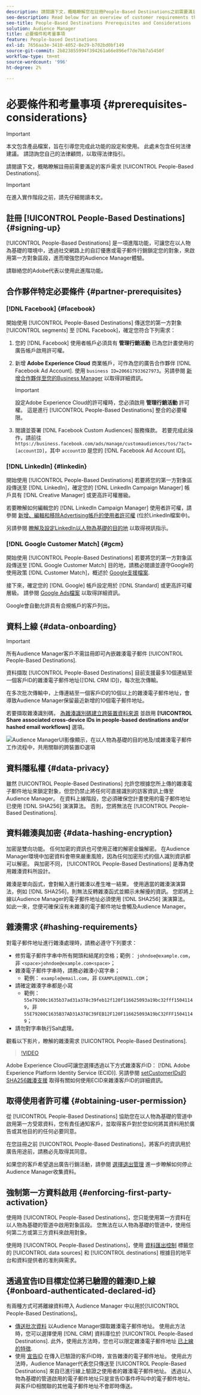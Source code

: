 ```yaml
---
description: 請閱讀下文，概略瞭解您在註冊People-Based Destinations之前需要滿足的客戶需求。
seo-description: Read below for an overview of customer requirements that you need to meet before signing up for People-Based Destinations.
seo-title: People-Based Destinations Prerequisites and Considerations
solution: Audience Manager
title: 必要條件和考量事項
feature: People-based Destinations
exl-id: 7656aa3e-3410-4052-8e29-b702bd0bf149
source-git-commit: 2b823855994f394261a66e896ef7de7bb7a5450f
workflow-type: tm+mt
source-wordcount: '996'
ht-degree: 2%

---
```



# 必要條件和考量事項 {#prerequisites-considerations}

>[!IMPORTANT]
>本文包含產品檔案，旨在引導您完成此功能的設定和使用。 此處未包含任何法律建議。 請諮詢您自己的法律顧問，以取得法律指引。

請閱讀下文，概略瞭解註冊前需要滿足的客戶需求 [!UICONTROL People-Based Destinations].

>[!IMPORTANT]
> 在進入實作階段之前，請先仔細閱讀本文。

## 註冊 [!UICONTROL People-Based Destinations] {#signing-up}

[!UICONTROL People-Based Destinations] 是一項進階功能，可讓您在以人物為基礎的環境中，透過社交網路上的自訂優惠或電子郵件行銷鎖定您的對象，來啟用第一方對象區段，進而增強您的Audience Manager體驗。

請聯絡您的Adobe代表以使用此進階功能。

## 合作夥伴特定必要條件 {#partner-prerequisites}

### [!DNL Facebook] {#facebook}

開始使用 [!UICONTROL People-Based Destinations] 傳送您的第一方對象 [!UICONTROL segments] 至 [!DNL Facebook]，確定您符合下列需求：

1. 您的 [!DNL Facebook] 使用者帳戶必須具有 **管理行銷活動** 已為您計畫使用的廣告帳戶啟用許可權。
2. 新增 **Adobe Experience Cloud** 商業帳戶，可作為您的廣告合作夥伴 [!DNL Facebook Ad Account]. 使用 `business ID=206617933627973`。另請參閱 [新增合作夥伴至您的Business Manager](https://www.facebook.com/business/help/1717412048538897) 以取得詳細資訊。

   >[!IMPORTANT]
   >設定Adobe Experience Cloud的許可權時，您必須啟用 **管理行銷活動** 許可權。 這是進行 [!UICONTROL People-Based Destinations] 整合的必要權限。

3. 閱讀並簽署 [!DNL Facebook Custom Audiences] 服務條款。 若要完成此操作，請前往 `https://business.facebook.com/ads/manage/customaudiences/tos/?act=[accountID]`，其中 `accountID` 是您的 [!DNL Facebook Ad Account ID]。

### [!DNL LinkedIn] {#linkedin}

開始使用 [!UICONTROL People-Based Destinations] 若要將您的第一方對象區段傳送至 [!DNL LinkedIn]，確定您的 [!DNL LinkedIn Campaign Manager] 帳戶具有 [!DNL Creative Manager] 或更高許可權層級。

若要瞭解如何編輯您的 [!DNL LinkedIn Campaign Manager] 使用者許可權，請參閱 [新增、編輯和移除Advertising帳戶的使用者許可權](https://www.linkedin.com/help/lms/answer/5753) (位於LinkedIn檔案中)。

另請參閱 [瞭解及設定LinkedIn以人物為基礎的目的地](https://experienceleague.adobe.com/docs/audience-manager-learn/tutorials/data-activation/people-based-destinations/understanding-and-configuring-the-linkedin-pbd.html) 以取得視訊指示。

### [!DNL Google Customer Match] {#gcm}

開始使用 [!UICONTROL People-Based Destinations] 若要將您的第一方對象區段傳送至 [!DNL Google Customer Match] 目的地，請務必閱讀並遵守Google的使用政策 [!DNL Customer Match]，概述於 [Google支援檔案](https://support.google.com/google-ads/answer/6299717).

接下來，確定您的 [!DNL Google] 帳戶設定用於 [!DNL Standard] 或更高許可權層級。 請參閱 [Google Ads檔案](https://support.google.com/google-ads/answer/9978556?visit_id=637611563637058259-4176462731&amp;rd=1) 以取得詳細資訊。

Google會自動允許具有合規帳戶的客戶列出。

## 資料上線 {#data-onboarding}

>[!IMPORTANT]
>
>所有Audience Manager客戶不需註冊即可內嵌雜湊電子郵件 [!UICONTROL People-Based Destinations].

資料擷取 [!UICONTROL People-Based Destinations] 目前支援最多10個連結至一個客戶ID的雜湊電子郵件地址([!DNL CRM ID])，每次批次傳輸。

在多次批次傳輸中，上傳連結至一個客戶ID的10個以上的雜湊電子郵件地址，會導致Audience Manager保留最近新增的10個電子郵件地址。

若要擷取雜湊識別碼， [為雜湊識別碼建立跨裝置資料來源](../create-data-source-hashed-emails.md) 並啟用 **[!UICONTROL Share associated cross-device IDs in people-based destinations and/or hashed email workflows]** 選項。

![Audience ManagerUI影像顯示，在以人物為基礎的目的地及/或雜湊電子郵件工作流程中，共用關聯的跨裝置ID選項](assets/data-source-share-ids.png)

## 資料隱私權 {#data-privacy}

雖然 [!UICONTROL People-Based Destinations] 允許您根據您所上傳的雜湊電子郵件地址來鎖定對象，但您仍禁止將任何可直接識別的訪客資訊上傳至Audience Manager。 在資料上線階段，您必須確保您計畫使用的電子郵件地址已使用 [!DNL SHA256] 演演算法。 否則，您將無法在 [!UICONTROL People-Based Destinations].

## 資料雜湊與加密 {#data-hashing-encryption}

加密是雙向功能。 任何加密的資訊也可使用正確的解密金鑰解密。 在Audience Manager環境中加密資料會帶來嚴重風險，因為任何加密形式的個人識別資訊都可以解密。 與加密不同， [!UICONTROL People-Based Destinations] 是專為使用雜湊資料所設計。

雜湊是單向函式，會對輸入進行雜湊以產生唯一結果。 使用適當的雜湊演演算法，例如 [!DNL SHA256]，則無法反轉雜湊函式並顯示未解擾的資訊。 您即將上線以Audience Manager的電子郵件地址必須使用 [!DNL SHA256] 演演算法。 如此一來，您便可確保沒有未雜湊的電子郵件地址會觸及Audience Manager。

## 雜湊需求 {#hashing-requirements}

對電子郵件地址進行雜湊處理時，請務必遵守下列要求：

* 修剪電子郵件字串中所有開頭和結尾的空格；範例： `johndoe@example.com`，非 `<space>johndoe@example.com<space>`；
* 雜湊電子郵件字串時，請務必雜湊小寫字串；
   * 範例： `example@email.com`，非 `EXAMPLE@EMAIL.COM`；
* 請確定雜湊字串都是小寫
   * 範例： `55e79200c1635b37ad31a378c39feb12f120f116625093a19bc32fff15041149`，非 `55E79200C1635B37AD31A378C39FEB12F120F116625093A19bC32FFF15041149`；
* 請勿對字串執行Salt處理。

觀看以下影片，瞭解的雜湊需求 [!UICONTROL People-Based Destinations].

>[!VIDEO](https://video.tv.adobe.com/v/29003/)

Adobe Experience Cloud可讓您選擇透過以下方式雜湊客戶ID： [!DNL Adobe Experience Platform Identity Service (ECID)]. 另請參閱 [setCustomerIDs的SHA256雜湊支援](https://experienceleague.adobe.com/docs/id-service/using/reference/hashing-support.html) 取得有關如何使用ECID來雜湊客戶ID的詳細資訊。

## 取得使用者許可權 {#obtaining-user-permission}

從 [!UICONTROL People-Based Destinations] 協助您在以人物為基礎的管道中啟用第一方受眾資料，您有責任通知客戶，並取得客戶對於您如何將其資料用於廣告或其他目的的任何必要同意。

在您註冊之前 [!UICONTROL People-Based Destinations]，將客戶的資訊用於廣告用途前，請務必先取得其同意。

如果您的客戶希望退出廣告行銷活動，請參閱 [選擇退出管理](../../overview/data-security-and-privacy/data-privacy-requests.md) 進一步瞭解如何停止Audience Manager收集資料。

## 強制第一方資料啟用 {#enforcing-first-party-activation}

使用時 [!UICONTROL People-Based Destinations]，您只能使用第一方資料在以人物為基礎的管道中啟用對象區段。 您無法在以人物為基礎的管道中，使用任何第二方或第三方資料來啟用對象。

使用時 [!UICONTROL People-Based Destinations]，使用 [資料匯出控制](../data-export-controls.md) 標籤您的 [!UICONTROL data sources] 和 [!UICONTROL destinations] 根據目的地平台和資料提供者的准則與需求。

## 透過宣告ID目標定位將已驗證的雜湊ID上線 {#onboard-authenticated-declared-id}

有兩種方式可將離線資料帶入 Audience Manager 中以用於[!UICONTROL People-Based Destinations]。

* [傳送批次資料](../../integration/sending-audience-data/batch-data-transfer-explained/batch-data-transfer-overview.md) 以Audience Manager擷取雜湊電子郵件地址。 使用此方法時，您可以選擇使用 [!DNL CRM] 資料庫位於 [!UICONTROL People-Based Destinations]. 此外，使用此方法時，您也可以限定雜湊電子郵件地址 [已上線的特徵](../traits/trait-and-segment-qualification-reference.md).
* 使用 [宣告ID](../declared-ids.md) 在傳入已驗證的客戶ID時，宣告雜湊的電子郵件地址。 使用此方法時，Audience Manager代表您只傳送至 [!UICONTROL People-Based Destinations] 來自已進行線上驗證之使用者的雜湊電子郵件地址。 透過以人物為基礎的管道啟用的電子郵件地址只是宣告ID事件呼叫中的電子郵件地址。 與客戶ID相關聯的其他電子郵件地址不會即時傳送。
